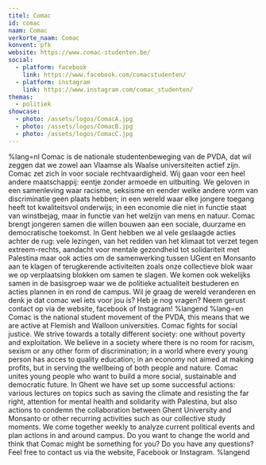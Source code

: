 ```yaml
---
titel: Comac
id: comac
naam: Comac
verkorte_naam: Comac
konvent: pfk
website: https://www.comac-studenten.be/
social:
  - platform: facebook
    link: https://www.facebook.com/comacstudenten/
  - platform: instagram
    link: https://www.instagram.com/comac_studenten/
themas:
  - politiek
showcase:
  - photo: /assets/logos/ComacA.jpg
  - photo: /assets/logos/ComacB.jpg
  - photo: /assets/logos/ComacC.jpg
---
```


%lang=nl 
Comac is de nationale studentenbeweging van de PVDA, dat wil zeggen dat we zowel aan Vlaamse als Waalse universiteiten actief zijn.
Comac zet zich in voor sociale rechtvaardigheid. Wij gaan voor een heel andere maatschappij: eentje zonder armoede en uitbuiting. We geloven in een samenleving waar racisme, seksisme en eender welke andere vorm van discriminatie geen plaats hebben; in een wereld waar elke jongere toegang heeft tot kwaliteitsvol onderwijs; in een economie die niet in functie staat van winstbejag, maar in functie van het welzijn van mens en natuur.
Comac brengt jongeren samen die willen bouwen aan een sociale, duurzame en democratische toekomst.
In Gent hebben we al vele geslaagde acties achter de rug: vele lezingen, van het redden van het klimaat tot verzet tegen extreem-rechts, aandacht voor mentale gezondheid tot solidariteit met Palestina maar ook acties om de samenwerking tussen UGent en Monsanto aan te klagen of terugkerende activiteiten zoals onze collectieve blok waar we op verplaatsing blokken om samen te slagen.
We komen ook wekelijks samen in de basisgroep waar we de politieke actualiteit bestuderen en acties plannen in en rond de campus.
Wil je graag de wereld veranderen en denk je dat comac wel iets voor jou is? Heb je nog vragen? Neem gerust contact op via de website, facebook of Instagram! 
%langend 
%lang=en 
Comac is the national student movement of the PVDA, this means that we are active at Flemish and Walloon universities. Comac fights for social justice. We strive towards a totally different society: one without poverty and exploitation. We believe in a society where there is no room for racism, sexism or any other form of discrimination; in a world where every young person has acces to quality education; in an economy not aimed at making profits, but in serving the wellbeing of both people and nature. 
Comac unites young people who want to build a more social, sustainable and democratic future. In Ghent we have set up some successful actions: various lectures on topics such as saving the climate and resisting the far right, attention for mental health and solidarity with Palestina, but also actions to condemn the collaboration between Ghent University and Monsanto or other recurring activities such as our collective study moments. We come together weekly to analyze current political events and plan actions in and around campus. Do you want to change the world and think that Comac might be something for you? Do you have any questions? Feel free to contact us via the website, Facebook or Instagram. 
%langend
